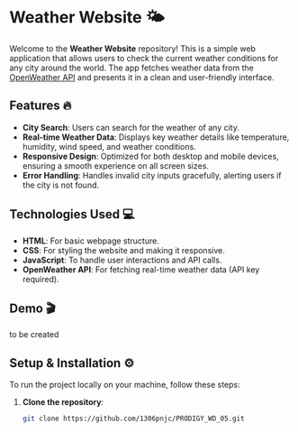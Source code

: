 # Weather Website 🌤️

Welcome to the **Weather Website** repository! This is a simple web application that allows users to check the current weather conditions for any city around the world. The app fetches weather data from the [OpenWeather API](https://openweathermap.org/api) and presents it in a clean and user-friendly interface.

## Features 🔥
- **City Search**: Users can search for the weather of any city.
- **Real-time Weather Data**: Displays key weather details like temperature, humidity, wind speed, and weather conditions.
- **Responsive Design**: Optimized for both desktop and mobile devices, ensuring a smooth experience on all screen sizes.
- **Error Handling**: Handles invalid city inputs gracefully, alerting users if the city is not found.

## Technologies Used 💻
- **HTML**: For basic webpage structure.
- **CSS**: For styling the website and making it responsive.
- **JavaScript**: To handle user interactions and API calls.
- **OpenWeather API**: For fetching real-time weather data (API key required).

## Demo 🎬
to be created

## Setup & Installation ⚙️

To run the project locally on your machine, follow these steps:

1. **Clone the repository**:
   ```bash
   git clone https://github.com/1306pnjc/PRODIGY_WD_05.git


